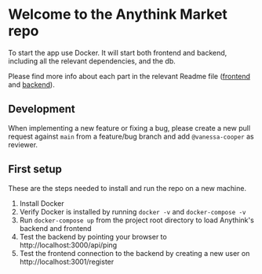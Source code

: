 # Welcome to the Anythink Market repo

To start the app use Docker. It will start both frontend and backend, including all the relevant dependencies, and the db.

Please find more info about each part in the relevant Readme file ([frontend](frontend/readme.md) and [backend](backend/README.md)).

## Development

When implementing a new feature or fixing a bug, please create a new pull request against `main` from a feature/bug branch and add `@vanessa-cooper` as reviewer.

## First setup

These are the steps needed to install and run the repo on a new machine.

1. Install Docker
2. Verify Docker is installed by running `docker -v` and `docker-compose -v`
3. Run `docker-compose up` from the project root directory to load Anythink's backend and frontend
4. Test the backend by pointing your browser to http://localhost:3000/api/ping
5. Test the frontend connection to the backend by creating a new user on http://localhost:3001/register
